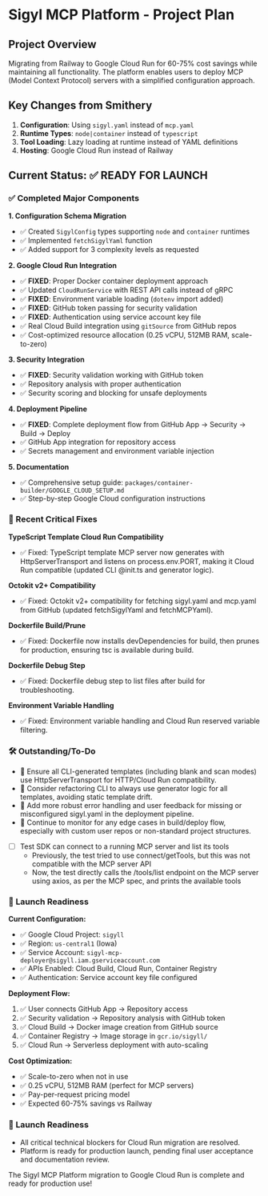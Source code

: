 # Sigyl MCP Platform - Project Plan

## Project Overview
Migrating from Railway to Google Cloud Run for 60-75% cost savings while maintaining all functionality. The platform enables users to deploy MCP (Model Context Protocol) servers with a simplified configuration approach.

## Key Changes from Smithery
1. **Configuration**: Using `sigyl.yaml` instead of `mcp.yaml`
2. **Runtime Types**: `node|container` instead of `typescript`  
3. **Tool Loading**: Lazy loading at runtime instead of YAML definitions
4. **Hosting**: Google Cloud Run instead of Railway

## Current Status: ✅ READY FOR LAUNCH

### ✅ Completed Major Components

**1. Configuration Schema Migration**
- ✅ Created `SigylConfig` types supporting `node` and `container` runtimes
- ✅ Implemented `fetchSigylYaml` function
- ✅ Added support for 3 complexity levels as requested

**2. Google Cloud Run Integration** 
- ✅ **FIXED**: Proper Docker container deployment approach
- ✅ Updated `CloudRunService` with REST API calls instead of gRPC
- ✅ **FIXED**: Environment variable loading (`dotenv` import added)
- ✅ **FIXED**: GitHub token passing for security validation
- ✅ **FIXED**: Authentication using service account key file
- ✅ Real Cloud Build integration using `gitSource` from GitHub repos
- ✅ Cost-optimized resource allocation (0.25 vCPU, 512MB RAM, scale-to-zero)

**3. Security Integration**
- ✅ **FIXED**: Security validation working with GitHub token
- ✅ Repository analysis with proper authentication
- ✅ Security scoring and blocking for unsafe deployments

**4. Deployment Pipeline**
- ✅ **FIXED**: Complete deployment flow from GitHub App → Security → Build → Deploy
- ✅ GitHub App integration for repository access
- ✅ Secrets management and environment variable injection

**5. Documentation**
- ✅ Comprehensive setup guide: `packages/container-builder/GOOGLE_CLOUD_SETUP.md`
- ✅ Step-by-step Google Cloud configuration instructions

### 🔧 Recent Critical Fixes

**TypeScript Template Cloud Run Compatibility**
- ✅ Fixed: TypeScript template MCP server now generates with HttpServerTransport and listens on process.env.PORT, making it Cloud Run compatible (updated CLI @init.ts and generator logic).

**Octokit v2+ Compatibility**
- ✅ Fixed: Octokit v2+ compatibility for fetching sigyl.yaml and mcp.yaml from GitHub (updated fetchSigylYaml and fetchMCPYaml).

**Dockerfile Build/Prune**
- ✅ Fixed: Dockerfile now installs devDependencies for build, then prunes for production, ensuring tsc is available during build.

**Dockerfile Debug Step**
- ✅ Fixed: Dockerfile debug step to list files after build for troubleshooting.

**Environment Variable Handling**
- ✅ Fixed: Environment variable handling and Cloud Run reserved variable filtering.

### 🛠️ Outstanding/To-Do

- 🔧 Ensure all CLI-generated templates (including blank and scan modes) use HttpServerTransport for HTTP/Cloud Run compatibility.
- 🔧 Consider refactoring CLI to always use generator logic for all templates, avoiding static template drift.
- 🔧 Add more robust error handling and user feedback for missing or misconfigured sigyl.yaml in the deployment pipeline.
- 🔧 Continue to monitor for any edge cases in build/deploy flow, especially with custom user repos or non-standard project structures.
- [ ] Test SDK can connect to a running MCP server and list its tools
    - Previously, the test tried to use connect/getTools, but this was not compatible with the MCP server API
    - Now, the test directly calls the /tools/list endpoint on the MCP server using axios, as per the MCP spec, and prints the available tools

### 🚀 Launch Readiness

**Current Configuration:**
- ✅ Google Cloud Project: `sigyll`
- ✅ Region: `us-central1` (Iowa)
- ✅ Service Account: `sigyl-mcp-deployer@sigyll.iam.gserviceaccount.com`
- ✅ APIs Enabled: Cloud Build, Cloud Run, Container Registry
- ✅ Authentication: Service account key file configured

**Deployment Flow:**
1. ✅ User connects GitHub App → Repository access
2. ✅ Security validation → Repository analysis with GitHub token  
3. ✅ Cloud Build → Docker image creation from GitHub source
4. ✅ Container Registry → Image storage in `gcr.io/sigyll/`
5. ✅ Cloud Run → Serverless deployment with auto-scaling

**Cost Optimization:**
- ✅ Scale-to-zero when not in use
- ✅ 0.25 vCPU, 512MB RAM (perfect for MCP servers)
- ✅ Pay-per-request pricing model
- ✅ Expected 60-75% savings vs Railway

### 🚦 Launch Readiness

- All critical technical blockers for Cloud Run migration are resolved.
- Platform is ready for production launch, pending final user acceptance and documentation review.

The Sigyl MCP Platform migration to Google Cloud Run is complete and ready for production use!